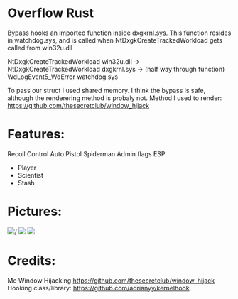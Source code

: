 # Overflow Rust

Bypass hooks an imported function inside dxgkrnl.sys. This function resides in watchdog.sys, and is called when NtDxgkCreateTrackedWorkload gets called from win32u.dll

NtDxgkCreateTrackedWorkload win32u.dll -> NtDxgkCreateTrackedWorkload dxgkrnl.sys -> (half way through function) WdLogEvent5_WdError watchdog.sys

To pass our struct I used shared memory. I think the bypass is safe, although the renderering method is probaly not. 
Method I used to render: https://github.com/thesecretclub/window_hijack


# Features:
Recoil Control
Auto Pistol
Spiderman
Admin flags
ESP
  - Player
  - Scientist
  - Stash
  
  
# Pictures:
<img src="https://i.gyazo.com/25733304ff78fb87490a3412a4b75b84.png">/
<img src="https://i.gyazo.com/f5108bd755460600c049bb06e79d4119.jpg"/>
<img src="https://i.gyazo.com/053775f4c5ddf691203bdf6804fb77ea.jpg"/>


# Credits:
Me
Window Hijacking https://github.com/thesecretclub/window_hijack
Hooking class/library: https://github.com/adrianyy/kernelhook
